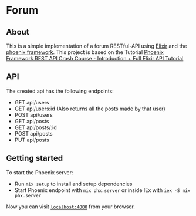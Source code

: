 # Forum

## About 

This is a simple implementation of a forum RESTful-API using [Elixir](https://elixir-lang.org/) and the [phoenix framework](https://www.phoenixframework.org/).
This project is based on the Tutorial [Phoenix Framework REST API Crash Course - Introduction + Full Elixir API Tutorial](https://www.youtube.com/watch?v=9xaN44PNxps&t=2163s)

## API 

The created api has the following endpoints:

  * GET api/users
  * GET api/users:id (Also returns all the posts made by that user)
  * POST api/users 
  * GET api/posts 
  * GET api/posts/:id 
  * POST api/posts 
  * PUT api/posts 

## Getting started

To start the Phoenix server:

  * Run `mix setup` to install and setup dependencies
  * Start Phoenix endpoint with `mix phx.server` or inside IEx with `iex -S mix phx.server`

Now you can visit [`localhost:4000`](http://localhost:4000) from your browser.
